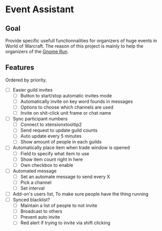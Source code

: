 # Event Assistant

## Goal

Provide specific usefull functionnalities for organizers of huge events in World of Warcraft. The reason of this project is mainly to help the organizers of the [Gnome Run](https://dravvie.tumblr.com/post/164605624431). 

## Features

Ordered by priority.

- [ ] Easier guild invites
	- [ ] Button to start/stop automatic invites mode
	- [ ] Automatically invite on key word founds in messages
	- [ ] Options to choose which channels are used
	- [ ] Invite on shit-click unit frame or chat name
- [ ] Sync participant numbers
	- [ ] Connect to xtensionxtooltip2
	- [ ] Send request to update guild counts
	- [ ] Auto update every 5 minutes
	- [ ] Show amount of people in each guilds
- [ ] Automatically place item when trade window is opened
	- [ ] Field to specify what item to use
	- [ ] Show item count right in here
	- [ ] Own checkbox to enable
- [ ] Automated message
	- [ ] Set an automate message to send every X
	- [ ] Pick a channel
	- [ ] Set interval
- [ ] Add-on's users list, To make sure people have the thing running
- [ ] Synced blacklist?
    - [ ] Maintain a list of people to not invite
    - [ ] Broadcast to others
    - [ ] Prevent auto invite
    - [ ] Red alert if trying to invite via shift clicking
